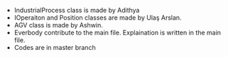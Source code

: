 - IndustrialProcess class is made by Adithya
- IOperaiton and Position classes are made by Ulaş Arslan.
- AGV class is made by Ashwin.
- Everbody contribute to the main file. Explaination is written in the main file.
- Codes are in master branch

